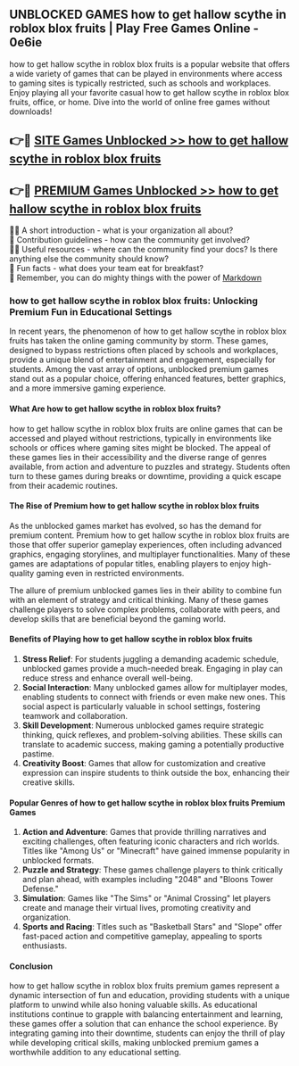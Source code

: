 ## UNBLOCKED GAMES how to get hallow scythe in roblox blox fruits | Play Free Games Online - 0e6ie

how to get hallow scythe in roblox blox fruits is a popular website that offers a wide variety of games that can be played in environments where access to gaming sites is typically restricted, such as schools and workplaces.  
Enjoy playing all your favorite casual how to get hallow scythe in roblox blox fruits, office, or home. Dive into the world of online free games without downloads!

## 👉🔴 [SITE Games Unblocked >> how to get hallow scythe in roblox blox fruits](http://freeplayer.one?title=how_to_get_hallow_scythe_in_roblox_blox_fruits&ref=9)

## 👉🔴 [PREMIUM Games Unblocked >> how to get hallow scythe in roblox blox fruits](http://freeplayer.one?title=how_to_get_hallow_scythe_in_roblox_blox_fruits&ref=9)

🙋‍♀️ A short introduction - what is your organization all about?  
🌈 Contribution guidelines - how can the community get involved?  
👩‍💻 Useful resources - where can the community find your docs? Is there anything else the community should know?  
🍿 Fun facts - what does your team eat for breakfast?  
🧙 Remember, you can do mighty things with the power of [Markdown](https://docs.github.com/github/writing-on-github/getting-started-with-writing-and-formatting-on-github/basic-writing-and-formatting-syntax)

### how to get hallow scythe in roblox blox fruits: Unlocking Premium Fun in Educational Settings

In recent years, the phenomenon of how to get hallow scythe in roblox blox fruits has taken the online gaming community by storm. These games, designed to bypass restrictions often placed by schools and workplaces, provide a unique blend of entertainment and engagement, especially for students. Among the vast array of options, unblocked premium games stand out as a popular choice, offering enhanced features, better graphics, and a more immersive gaming experience.

#### What Are how to get hallow scythe in roblox blox fruits?

how to get hallow scythe in roblox blox fruits are online games that can be accessed and played without restrictions, typically in environments like schools or offices where gaming sites might be blocked. The appeal of these games lies in their accessibility and the diverse range of genres available, from action and adventure to puzzles and strategy. Students often turn to these games during breaks or downtime, providing a quick escape from their academic routines.

#### The Rise of Premium how to get hallow scythe in roblox blox fruits

As the unblocked games market has evolved, so has the demand for premium content. Premium how to get hallow scythe in roblox blox fruits are those that offer superior gameplay experiences, often including advanced graphics, engaging storylines, and multiplayer functionalities. Many of these games are adaptations of popular titles, enabling players to enjoy high-quality gaming even in restricted environments.

The allure of premium unblocked games lies in their ability to combine fun with an element of strategy and critical thinking. Many of these games challenge players to solve complex problems, collaborate with peers, and develop skills that are beneficial beyond the gaming world.

#### Benefits of Playing how to get hallow scythe in roblox blox fruits

1.  **Stress Relief**: For students juggling a demanding academic schedule, unblocked games provide a much-needed break. Engaging in play can reduce stress and enhance overall well-being.
2.  **Social Interaction**: Many unblocked games allow for multiplayer modes, enabling students to connect with friends or even make new ones. This social aspect is particularly valuable in school settings, fostering teamwork and collaboration.
3.  **Skill Development**: Numerous unblocked games require strategic thinking, quick reflexes, and problem-solving abilities. These skills can translate to academic success, making gaming a potentially productive pastime.
4.  **Creativity Boost**: Games that allow for customization and creative expression can inspire students to think outside the box, enhancing their creative skills.

#### Popular Genres of how to get hallow scythe in roblox blox fruits Premium Games

1.  **Action and Adventure**: Games that provide thrilling narratives and exciting challenges, often featuring iconic characters and rich worlds. Titles like "Among Us" or "Minecraft" have gained immense popularity in unblocked formats.
2.  **Puzzle and Strategy**: These games challenge players to think critically and plan ahead, with examples including "2048" and "Bloons Tower Defense."
3.  **Simulation**: Games like "The Sims" or "Animal Crossing" let players create and manage their virtual lives, promoting creativity and organization.
4.  **Sports and Racing**: Titles such as "Basketball Stars" and "Slope" offer fast-paced action and competitive gameplay, appealing to sports enthusiasts.

#### Conclusion

how to get hallow scythe in roblox blox fruits premium games represent a dynamic intersection of fun and education, providing students with a unique platform to unwind while also honing valuable skills. As educational institutions continue to grapple with balancing entertainment and learning, these games offer a solution that can enhance the school experience. By integrating gaming into their downtime, students can enjoy the thrill of play while developing critical skills, making unblocked premium games a worthwhile addition to any educational setting.